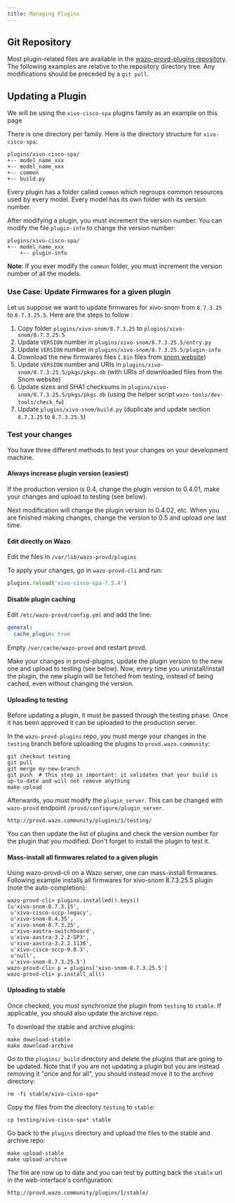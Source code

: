 ```yaml
---
title: Managing Plugins
---
```


## Git Repository

Most plugin-related files are available in the
[wazo-provd-plugins repository](https://github.com/wazo-platform/wazo-provd-plugins.git). The
following examples are relative to the repository directory tree. Any modifications should be
preceded by a `git pull`.

## Updating a Plugin

We will be using the `xivo-cisco-spa` plugins family as an example on this page

There is one directory per family. Here is the directory structure for `xivo-cisco-spa`:

```shell
plugins/xivo-cisco-spa/
+-- model_name_xxx
+-- model_name_xxx
+-- common
+-- build.py
```

Every plugin has a folder called `common` which regroups common resources used by every model. Every
model has its own folder with its version number.

After modifying a plugin, you must increment the version number. You can modify the file
`plugin-info` to change the version number:

```shell
plugins/xivo-cisco-spa/
+-- model_name_xxx
    +-- plugin-info
```

**Note**: If you ever modify the `common` folder, you must increment the version number of all the
models.

### Use Case: Update Firmwares for a given plugin

Let us suppose we want to update firmwares for xivo-snom from `8.7.3.25` to `8.7.3.25.5`. Here are
the steps to follow :

1. Copy folder `plugins/xivo-snom/8.7.3.25` to `plugins/xivo-snom/8.7.3.25.5`
2. Update `VERSION` number in `plugins/xivo-snom/8.7.3.25.5/entry.py`
3. Update `VERSION` number in `plugins/xivo-snom/8.7.3.25.5/plugin-info`
4. Download the new firmwares files (`.bin` files from
   [snom website](https://service.snom.com/display/wiki/Deskphones+Firmware))
5. Update `VERSION` number and URIs in `plugins/xivo-snom/8.7.3.25.5/pkgs/pkgs.db` (with URIs of
   downloaded files from the Snom website)
6. Update sizes and SHA1 checksums in `plugins/xivo-snom/8.7.3.25.5/pkgs/pkgs.db` (using the helper
   script `wazo-tools/dev-tools/check_fw`)
7. Update `plugins/xivo-snom/build.py` (duplicate and update section `8.7.3.25` to `8.7.3.25.5`)

### Test your changes

You have three different methods to test your changes on your development machine.

#### Always increase plugin version (easiest)

If the production version is 0.4, change the plugin version to 0.4.01, make your changes and upload
to testing (see below).

Next modification will change the plugin version to 0.4.02, etc. When you are finished making
changes, change the version to 0.5 and upload one last time.

#### Edit directly on Wazo

Edit the files in `/var/lib/wazo-provd/plugins`

To apply your changes, go in `wazo-provd-cli` and run:

```python
plugins.reload('xivo-cisco-spa-7.5.4')
```

#### Disable plugin caching

Edit `/etc/wazo-provd/config.yml` and add the line:

```yaml
general:
  cache_plugin: true
```

Empty `/var/cache/wazo-provd` and restart provd.

Make your changes in provd-plugins, update the plugin version to the new one and upload to testing
(see below). Now, every time you uninstall/install the plugin, the new plugin will be fetched from
testing, instead of being cached, even without changing the version.

#### Uploading to testing

Before updating a plugin, it must be passed through the testing phase. Once it has been approved it
can be uploaded to the production server.

In the `wazo-provd-plugins` repo, you must merge your changes in the `testing` branch before
uploading the plugins to `provd.wazo.community`:

```shell
git checkout testing
git pull
git merge my-new-branch
git push  # this step is important: it validates that your build is up-to-date and will not remove anything
make upload
```

Afterwards, you must modify the `plugin_server`. This can be changed with `wazo-provd` endpoint
`/provd/configure/plugin_server`.

```
http://provd.wazo.community/plugins/1/testing/
```

You can then update the list of plugins and check the version number for the plugin that you
modified. Don't forget to install the plugin to test it.

#### Mass-install all firmwares related to a given plugin

Using wazo-provd-cli on a Wazo server, one can mass-install firmwares. Following example installs
all firmwares for xivo-snom 8.7.3.25.5 plugin (note the auto-completion):

```shell
wazo-provd-cli> plugins.installed().keys()
[u'xivo-snom-8.7.3.15',
 u'xivo-cisco-sccp-legacy',
 u'xivo-snom-8.4.35',
 u'xivo-snom-8.7.3.25',
 u'xivo-aastra-switchboard',
 u'xivo-aastra-3.2.2-SP3',
 u'xivo-aastra-3.2.2.1136',
 u'xivo-cisco-sccp-9.0.3',
 u'null',
 u'xivo-snom-8.7.3.25.5']
wazo-provd-cli> p = plugins['xivo-snom-8.7.3.25.5']
wazo-provd-cli> p.install_all()
```

#### Uploading to stable

Once checked, you must synchronize the plugin from `testing` to `stable`. If applicable, you should
also update the archive repo.

To download the stable and archive plugins:

```shell
make download-stable
make download-archive
```

Go to the `plugins/_build` directory and delete the plugins that are going to be updated. Note that
if you are not updating a plugin but you are instead removing it "once and for all", you should
instead move it to the archive directory:

```shell
rm -fi stable/xivo-cisco-spa*
```

Copy the files from the directory `testing` to `stable`:

```shell
cp testing/xivo-cisco-spa* stable
```

Go back to the `plugins` directory and upload the files to the stable and archive repo:

```shell
make upload-stable
make upload-archive
```

The file are now up to date and you can test by putting back the `stable` url in the web-interface's
configuration:

```
http://provd.wazo.community/plugins/1/stable/
```
